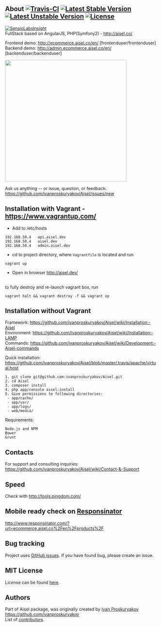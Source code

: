About [![Travis-CI](https://travis-ci.org/ivanproskuryakov/Aisel.svg?branch=master)](https://travis-ci.org/ivanproskuryakov/Aisel) [![Latest Stable Version](https://poser.pugx.org/aisel/aisel/v/stable.svg)](https://packagist.org/packages/aisel/aisel) [![Latest Unstable Version](https://poser.pugx.org/aisel/aisel/v/unstable.svg)](https://packagist.org/packages/aisel/aisel) [![License](https://poser.pugx.org/aisel/aisel/license.svg)](https://packagist.org/packages/aisel/aisel)
-----------------------------------

[![SensioLabsInsight](https://insight.sensiolabs.com/projects/e3761c26-4de8-4679-8645-ddedad0ae4a4/big.png)](https://insight.sensiolabs.com/projects/e3761c26-4de8-4679-8645-ddedad0ae4a4)<br/>
FullStack based on AngularJS, PHP(Symfony2) - http://aisel.co/

Frontend demo: http://ecommerce.aisel.co/en/ [frontenduser/frontenduser]<br/>
Backend demo: http://admin.ecommerce.aisel.co/en/ [backenduser/backenduser]<br/>

<img width="400" src="http://aisel.co/images/frontend_product_view.png"/>


Ask us anything -- or issue, question, or feedback.
https://github.com/ivanproskuryakov/Aisel/issues/new

Installation with Vagrant - https://www.vagrantup.com/
-----------------------------------
- Add to /etc/hosts<br/>
```
192.168.50.4   api.aisel.dev
192.168.50.4   aisel.dev
192.168.50.4   admin.aisel.dev
```
- cd to project directory, where ```Vagrantfile``` is located and run<br/>
```
vagrant up
```
- Open in browser http://aisel.dev/ <br/><br/>



to fully destroy and re-launch vagrant box, run<br/>
```
vagrant halt && vagrant destroy -f && vagrant up
```




Installation without Vagrant
-----------------------------------
Framework: https://github.com/ivanproskuryakov/Aisel/wiki/Installation:-Aisel<br/>
Environment: https://github.com/ivanproskuryakov/Aisel/wiki/Installation:-LAMP<br/>
Commands: https://github.com/ivanproskuryakov/Aisel/wiki/Development:-Aisel-commands<br/>

Quick installation:<br/>
https://github.com/ivanproskuryakov/Aisel/blob/master/.travis/apache/virtual.host<br/>

```
1. git clone git@github.com:ivanproskuryakov/Aisel.git
2. cd Aisel
3. composer install
4. php app/console aisel:install
5. Give permissions to following directories: 
 - app/cache/
 - app/var/
 - app/logs/
 - web/media/
```

Requirements:<br/>
```
Node.js and NPM
Bower
Grunt
```

Contacts
-----------------------------------
For support and consulting inquiries: https://github.com/ivanproskuryakov/Aisel/wiki/Contact-&-Support

Speed
-----------------------------------
Check with http://tools.pingdom.com/

Mobile ready check on [Responsinator](http://www.responsinator.com/)
-----------------------------------
http://www.responsinator.com/?url=ecommerce.aisel.co%2Fen%2Fproducts%2F

Bug tracking
-----------------------------------
Project uses [GitHub issues](https://github.com/ivanproskuryakov/Aisel/issues).
If you have found bug, please create an issue.

MIT License
-----------------------------------
License can be found [here](https://github.com/ivanproskuryakov/Aisel/blob/master/LICENSE).

Authors
-----------------------------------
Part of Aisel package, was originally created by [Ivan Proskuryakov](https://github.com/ivanproskuryakov) https://github.com/ivanproskuryakov<br/>
List of [contributors](https://github.com/ivanproskuryakov/AiselConfigBundle/graphs/contributors).
